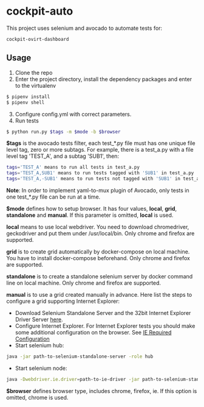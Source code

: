 # cockpit-auto

This project uses selenium and avocado to automate tests for:

    cockpit-ovirt-dashboard

## Usage

1. Clone the repo
2. Enter the project directory, install the dependency packages and enter to the virtualenv
```sh
$ pipenv install
$ pipenv shell
```

3. Configure config.yml with correct parameters.
4. Run tests
```sh
$ python run.py $tags -m $mode -b $browser
```

**$tags** is the avocado tests filter, each test_*.py file must has one unique file level tag, zero or more subtags. For example, there is a test_a.py with a file level tag 'TEST_A', and a subtag 'SUB1', then:
```sh
tags='TEST_A' means to run all tests in test_a.py
tags='TEST_A,SUB1' means to run tests tagged with 'SUB1' in test_a.py
tags='TEST_A,-SUB1' means to run tests not tagged with 'SUB1' in test_a.py
```

**Note**:
In order to implement yaml-to-mux plugin of Avocado, only tests in one test_*.py file can be run at a time.

**$mode** defines how to setup browser. It has four values, **local**, **grid**, **standalone** and **manual**. If this parameter is omitted, **local** is used.

**local** means to use local webdriver. You need to download chromedriver, geckodriver and put them under /usr/local/bin. Only chrome and firefox are supported.
  
**grid** is to create grid automatically by docker-compose on local machine. You have to install docker-compose beforehand. Only chrome and firefox are supported.

**standalone** is to create a standalone selenium server by docker command line on local machine. Only chrome and firefox are supported.

**manual** is to use a grid created manually in advance. Here list the steps to configure a grid supporting Internet Explorer:
  
* Download Selenium Standalone Server and the 32bit Internet Explorer Driver Server [here](https://www.seleniumhq.org/download/).
* Configure Internet Explorer. For Internet Explorer tests you should make some additional configuration on the browser. See [IE Required Configuration](https://github.com/SeleniumHQ/selenium/wiki/InternetExplorerDriver#required-configuration)
* Start selenium hub: 
```sh
java -jar path-to-selenium-standalone-server -role hub
```

* Start selenium node:
```sh
java -Dwebdriver.ie.driver=path-to-ie-driver -jar path-to-selenium-standalone-server -role webdriver -hub http://hubip:4444/grid/register
```

**$browser** defines browser type, includes chrome, firefox, ie. If this option is omitted, chrome is used.
